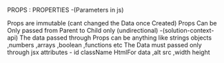 PROPS : PROPERTIES -(Parameters in js)

Props are immutable (cant changed the Data once Created)
Props Can be Only passed from Parent to Child only (undirectional) -(solution-context-api)
The data passed through Props can be anything like strings objects ,numbers ,arrays ,boolean ,functions etc
The Data must passed  only  through jsx attributes - id className HtmlFor data ,alt src ,width height